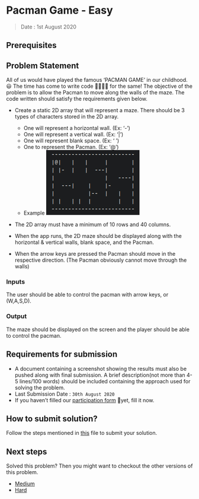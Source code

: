 # Pacman Game - Easy

> Date : 1st August 2020

## Prerequisites

## Problem Statement

All of us would have played the famous ‘PACMAN GAME’ in our childhood. 😃 The time has come to write code 👨‍💻👩‍💻 for the same!
The objective of the problem is to allow the Pacman to move along the walls of the maze. The code written should satisfy the requirements given below.

- Create a static 2D array that will represent a maze. There should be 3 types of characters stored in the 2D array.
  - One will represent a horizontal wall. (Ex: ‘-’)
  - One will represent a vertical wall. (Ex: ‘|’)
  - One will represent blank space. (Ex: ‘ ’)
  - One to represent the Pacman. (Ex: ‘@’)
  - Example ![Example image](../../assets/images/pacmanGameEasy.jpeg)

- The 2D array must have a minimum of 10 rows and 40 columns.
- When the app runs, the 2D maze should be displayed along with the horizontal & vertical walls, blank space, and the Pacman.
- When the arrow keys are pressed the Pacman should move in the respective direction. (The Pacman obviously cannot move through the walls)


### Inputs

The user should be able to control the pacman with arrow keys, or (W,A,S,D).

### Output

The maze should be displayed on the screen and the player should be able to control the pacman.

## Requirements for submission

- A document containing a screenshot showing the results must also be pushed along with final submission. A brief description(not more than 4-5 lines/100 words) should be included containing the approach used for solving the problem.
- Last Submission Date : `30th August 2020`
- If you haven’t filled our [participation form](https://tinyurl.com/codewithgsblr) 📃yet, fill it now.

## How to submit solution?

Follow the steps mentioned in [this](../../CONTRIBUTING.md) file to submit your solution.

## Next steps

Solved this problem? Then you might want to checkout the other versions of this problem.

- [Medium](../../Medium/2.%20Pacman%20Game/README.md)
- [Hard](../../Hard/2.%20Pacman%20Game/README.md)
